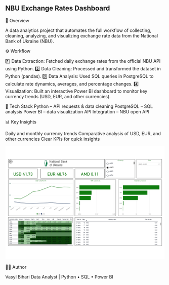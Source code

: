 ## NBU Exchange Rates Dashboard   
📘 Overview

A data analytics project that automates the full workflow of collecting, cleaning, analyzing, and visualizing exchange rate data from the National Bank of Ukraine (NBU).

⚙️ Workflow

1️⃣ Data Extraction:
Fetched daily exchange rates from the official NBU API using Python.
2️⃣ Data Cleaning:
Processed and transformed the dataset in Python (pandas).
3️⃣ Data Analysis:
Used SQL queries in PostgreSQL to calculate rate dynamics, averages, and percentage changes.
4️⃣ Visualization:
Built an interactive Power BI dashboard to monitor key currency trends (USD, EUR, and other currencies).

🧠 Tech Stack
Python – API requests & data cleaning
PostgreSQL – SQL analysis
Power BI – data visualization
API Integration – NBU open API

📊 Key Insights

Daily and monthly currency trends
Comparative analysis of USD, EUR, and other currencies
Clear KPIs for quick insights

![Dashboard](https://github.com/VasylBihari/NBU_exchangerates/blob/main/Dashboard.jpg)


👨‍💻 Author

Vasyl Bihari
Data Analyst | Python • SQL • Power BI
